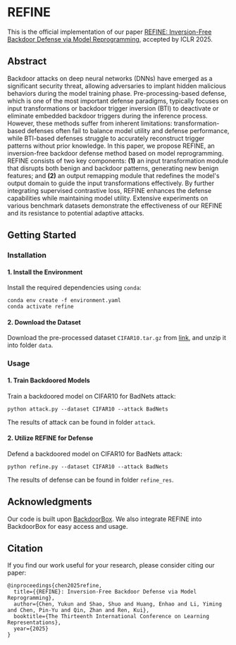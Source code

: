 # REFINE

This is the official implementation of our paper [REFINE: Inversion-Free Backdoor Defense via Model Reprogramming](https://openreview.net/pdf?id=4IYdCws9fc), accepted by ICLR 2025.

## Abstract

Backdoor attacks on deep neural networks (DNNs) have emerged as a significant security threat, allowing adversaries to implant hidden malicious behaviors during the model training phase. Pre-processing-based defense, which is one of the most important defense paradigms, typically focuses on input transformations or backdoor trigger inversion (BTI) to deactivate or eliminate embedded backdoor triggers during the inference process. However, these methods suffer from inherent limitations: transformation-based defenses often fail to balance model utility and defense performance, while BTI-based defenses struggle to accurately reconstruct trigger patterns without prior knowledge. In this paper, we propose REFINE, an inversion-free backdoor defense method based on model reprogramming. REFINE consists of two key components: **(1)** an input transformation module that disrupts both benign and backdoor patterns, generating new benign features; and **(2)** an output remapping module that redefines the model's output domain to guide the input transformations effectively. By further integrating supervised contrastive loss, REFINE enhances the defense capabilities while maintaining model utility. Extensive experiments on various benchmark datasets demonstrate the effectiveness of our REFINE and its resistance to potential adaptive attacks. 

## Getting Started

### Installation

#### 1. Install the Environment

Install the required dependencies using `conda`:

```
conda env create -f environment.yaml
conda activate refine
```

#### 2. Download the Dataset

Download the pre-processed dataset `CIFAR10.tar.gz` from [link](https://drive.google.com/file/d/1vZtzN3a33rKitnqz5ad9S8v5Rv6CK2-Q/view?usp=sharing), and unzip it into folder `data`.


### Usage

#### 1. Train Backdoored Models

Train a backdoored model on CIFAR10 for BadNets attack:
```
python attack.py --dataset CIFAR10 --attack BadNets
```
The results of attack can be found in folder `attack`.


#### 2. Utilize REFINE for Defense

Defend a backdoored model on CIFAR10 for BadNets attack:
```
python refine.py --dataset CIFAR10 --attack BadNets
```
The results of defense can be found in folder `refine_res`.

## Acknowledgments

Our code is built upon [BackdoorBox](https://github.com/THUYimingLi/BackdoorBox). We also integrate REFINE into BackdoorBox for easy access and usage.

## Citation

If you find our work useful for your research, please consider citing our paper:

```
@inproceedings{chen2025refine,
  title={{REFINE}: Inversion-Free Backdoor Defense via Model Reprogramming},
  author={Chen, Yukun and Shao, Shuo and Huang, Enhao and Li, Yiming and Chen, Pin-Yu and Qin, Zhan and Ren, Kui},
  booktitle={The Thirteenth International Conference on Learning Representations},
  year={2025}
}
```

